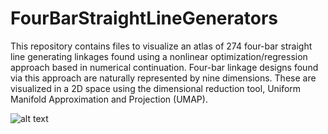# FourBarStraightLineGenerators
This repository contains files to visualize an atlas of 274 four-bar straight line generating linkages found using a nonlinear optimization/regression approach based in numerical continuation. Four-bar linkage designs found via this approach are naturally represented by nine dimensions. These are visualized in a 2D space using the dimensional reduction tool, Uniform Manifold Approximation and Projection (UMAP).

![alt text](http://sites.nd.edu/aravind-baskar/files/2022/11/atlas.jpg)
